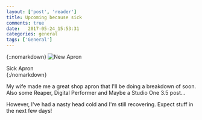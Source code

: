 ```yaml
---
layout: ['post', 'reader']
title: Upcoming because sick
comments: true
date:   2017-05-24_15:53:31 
categories: general
tags: ['General']
---
```


{::nomarkdown}
  <img src="/assets/Apron/Apron.jpg" alt="New Apron">
  <div class="image-caption">Sick Apron</div>
{:/nomarkdown}

My wife made me a great shop apron that I'll be doing a breakdown of soon. Also some Reaper, Digital Performer and Maybe a Studio One 3.5 post...

However, I've had a nasty head cold and I'm still recovering. Expect stuff in the next few days!

